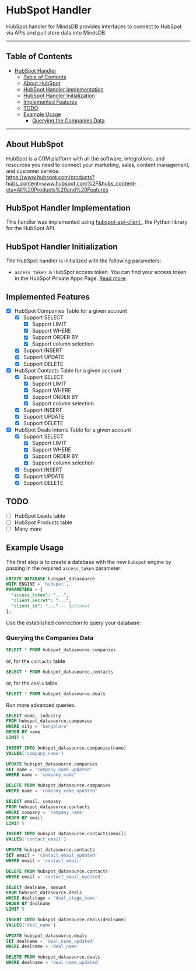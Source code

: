 # HubSpot Handler

HubSpot handler for MindsDB provides interfaces to connect to HubSpot via APIs and pull store data into MindsDB.

---

## Table of Contents

- [HubSpot Handler](#hubspot-handler)
  - [Table of Contents](#table-of-contents)
  - [About HubSpot](#about-hubspot)
  - [HubSpot Handler Implementation](#hubspot-handler-implementation)
  - [HubSpot Handler Initialization](#hubspot-handler-initialization)
  - [Implemented Features](#implemented-features)
  - [TODO](#todo)
  - [Example Usage](#example-usage)
    - [Querying the Companies Data](#querying-the-companies-data)

---

## About HubSpot

HubSpot is a CRM platform with all the software, integrations, and resources you need to connect your marketing, sales, content management, and customer service.
<br>
https://www.hubspot.com/products?hubs_content=www.hubspot.com%2F&hubs_content-cta=All%20Products%20and%20Features

## HubSpot Handler Implementation

This handler was implemented using [hubspot-api-client
](https://github.com/HubSpot/hubspot-api-python), the Python library for the HubSpot API.

## HubSpot Handler Initialization

The HubSpot handler is initialized with the following parameters:

- `access_token`: a HubSpot access token. You can find your access token in the HubSpot Private Apps Page. [Read more](https://developers.hubspot.com/docs/api/private-apps).

## Implemented Features

- [x] HubSpot Companies Table for a given account
  - [x] Support SELECT
    - [x] Support LIMIT
    - [x] Support WHERE
    - [x] Support ORDER BY
    - [x] Support column selection
  - [x] Support INSERT
  - [x] Support UPDATE
  - [x] Support DELETE
- [x] HubSpot Contacts Table for a given account
  - [x] Support SELECT
    - [x] Support LIMIT
    - [x] Support WHERE
    - [x] Support ORDER BY
    - [x] Support column selection
  - [x] Support INSERT
  - [x] Support UPDATE
  - [x] Support DELETE
- [x] HubSpot Deals Intents Table for a given account
  - [x] Support SELECT
    - [x] Support LIMIT
    - [x] Support WHERE
    - [x] Support ORDER BY
    - [x] Support column selection
  - [x] Support INSERT
  - [x] Support UPDATE
  - [x] Support DELETE

## TODO

- [ ] HubSpot Leads table
- [ ] HubSpot Products table
- [ ] Many more

## Example Usage

The first step is to create a database with the new `hubspot` engine by passing in the required `access_token` parameter:

~~~~sql
CREATE DATABASE hubspot_datasource
WITH ENGINE = 'hubspot',
PARAMETERS = {
  "access_token": "...",
  "client_secret": "...",
  "client_id": "..." -- Optional
};
~~~~

Use the established connection to query your database:

### Querying the Companies Data
~~~~sql
SELECT * FROM hubspot_datasource.companies
~~~~

or, for the `contacts` table
~~~~sql
SELECT * FROM hubspot_datasource.contacts
~~~~

or, for the `deals` table
~~~~sql
SELECT * FROM hubspot_datasource.deals
~~~~

Run more advanced queries:

~~~~sql
SELECT name, industry
FROM hubspot_datasource.companies
WHERE city = 'bangalore'
ORDER BY name
LIMIT 5
~~~~

~~~~sql
INSERT INTO hubspot_datasource.companies(name)
VALUES('company_name')
~~~~

~~~~sql
UPDATE hubspot_datasource.companies
SET name = 'company_name_updated'
WHERE name = 'company_name'
~~~~

~~~~sql
DELETE FROM hubspot_datasource.companies
WHERE name = 'company_name_updated'
~~~~

~~~~sql
SELECT email, company
FROM hubspot_datasource.contacts
WHERE company = 'company_name'
ORDER BY email
LIMIT 5
~~~~

~~~~sql
INSERT INTO hubspot_datasource.contacts(email)
VALUES('contact_email')
~~~~

~~~~sql
UPDATE hubspot_datasource.contacts
SET email = 'contact_email_updated'
WHERE email = 'contact_email'
~~~~

~~~~sql
DELETE FROM hubspot_datasource.contacts
WHERE email = 'contact_email_updated'
~~~~

~~~~sql
SELECT dealname, amount
FROM hubspot_datasource.deals
WHERE dealstage = 'deal_stage_name'
ORDER BY dealname
LIMIT 5
~~~~

~~~~sql
INSERT INTO hubspot_datasource.deals(dealname)
VALUES('deal_name')
~~~~

~~~~sql
UPDATE hubspot_datasource.deals
SET dealname = 'deal_name_updated'
WHERE dealname = 'deal_name'
~~~~

~~~~sql
DELETE FROM hubspot_datasource.deals
WHERE dealname = 'deal_name_updated'
~~~~
